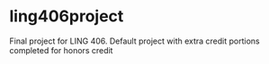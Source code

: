 # ling406project
Final project for LING 406. Default project with extra credit portions completed for honors credit
